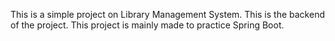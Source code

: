 This is a simple project on Library Management System. This is the backend of the project.
This project is mainly made to practice Spring Boot.
